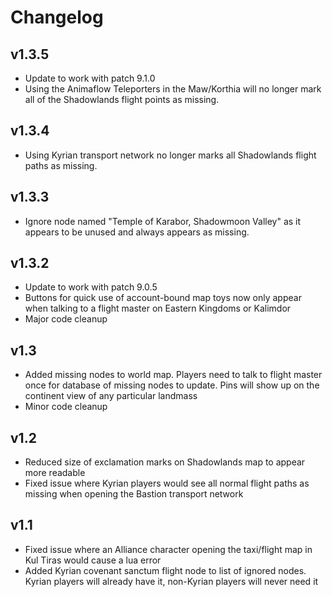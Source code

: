 # Changelog

## v1.3.5
* Update to work with patch 9.1.0
* Using the Animaflow Teleporters in the Maw/Korthia will no longer mark all of the Shadowlands flight points as missing.

## v1.3.4
* Using Kyrian transport network no longer marks all Shadowlands flight paths as missing.

## v1.3.3
* Ignore node named "Temple of Karabor, Shadowmoon Valley" as it appears to be unused and always appears as missing.

## v1.3.2
* Update to work with patch 9.0.5
* Buttons for quick use of account-bound map toys now only appear when talking to a flight master on Eastern Kingdoms or Kalimdor
* Major code cleanup

## v1.3
* Added missing nodes to world map. Players need to talk to flight master once for database of missing nodes to update. Pins will show up on the continent view of any particular landmass
* Minor code cleanup

## v1.2
* Reduced size of exclamation marks on Shadowlands map to appear more readable
* Fixed issue where Kyrian players would see all normal flight paths as missing when opening the Bastion transport network

## v1.1
* Fixed issue where an Alliance character opening the taxi/flight map in Kul Tiras would cause a lua error
* Added Kyrian covenant sanctum flight node to list of ignored nodes. Kyrian players will already have it, non-Kyrian players will never need it
